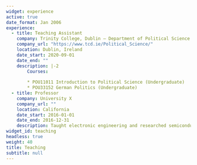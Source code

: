```yaml
---
widget: experience
active: true
date_format: Jan 2006
experience:
  - title: Teaching Assistant
    company: Trinity College, Dublin – Department of Political Science
    company_url: "https://www.tcd.ie/Political_Science/"
    location: Dublin, Ireland
    date_start: 2020-09-01
    date_end: ""
    description: |-2
        Courses:
        
        * POU11011 Introduction to Political Science (Undergraduate)
        * POU33152 German Politics (Undergraduate)
  - title: Professor
    company: University X
    company_url: ""
    location: California
    date_start: 2016-01-01
    date_end: 2016-12-31
    description: Taught electronic engineering and researched semiconductor physics.
widget_id: teaching
headless: true
weight: 40
title: Teaching
subtitle: null
---
```

